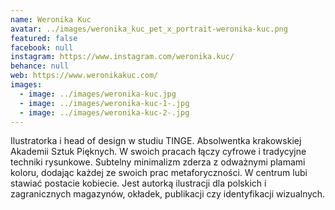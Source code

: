 ```yaml
---
name: Weronika Kuc
avatar: ../images/weronika_kuc_pet_x_portrait-weronika-kuc.png
featured: false
facebook: null
instagram: https://www.instagram.com/weronika.kuc/
behance: null
web: https://www.weronikakuc.com/
images:
  - image: ../images/weronika-kuc.jpg
  - image: ../images/weronika-kuc-1-.jpg
  - image: ../images/weronika-kuc-2-.jpg
---
```

Ilustratorka i head of design w studiu TINGE. Absolwentka krakowskiej Akademii Sztuk Pięknych. W swoich pracach łączy cyfrowe i tradycyjne techniki rysunkowe. Subtelny minimalizm zderza z odważnymi plamami koloru, dodając każdej ze swoich prac metaforyczności. W centrum lubi stawiać postacie kobiecie. Jest autorką ilustracji dla polskich i zagranicznych magazynów, okładek, publikacji czy identyfikacji wizualnych. 
